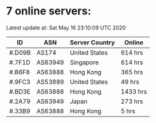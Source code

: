 # 7 online servers:

Latest update at: Sat May 16 23:10:09 UTC 2020

| ID | ASN | Server Country | Online |
| -- | --- | -------------- | ------ |
| #.D09B | AS174 | United States | 614 hrs |
| #.7F1D | AS63949 | Singapore | 614 hrs |
| #.B6F8 | AS63888 | Hong Kong | 365 hrs |
| #.9FC3 | AS53889 | United States | 49 hrs |
| #.BD3E | AS63888 | Hong Kong | 1433 hrs |
| #.2A79 | AS63949 | Japan | 273 hrs |
| #.33B9 | AS63888 | Hong Kong | 5 hrs |

